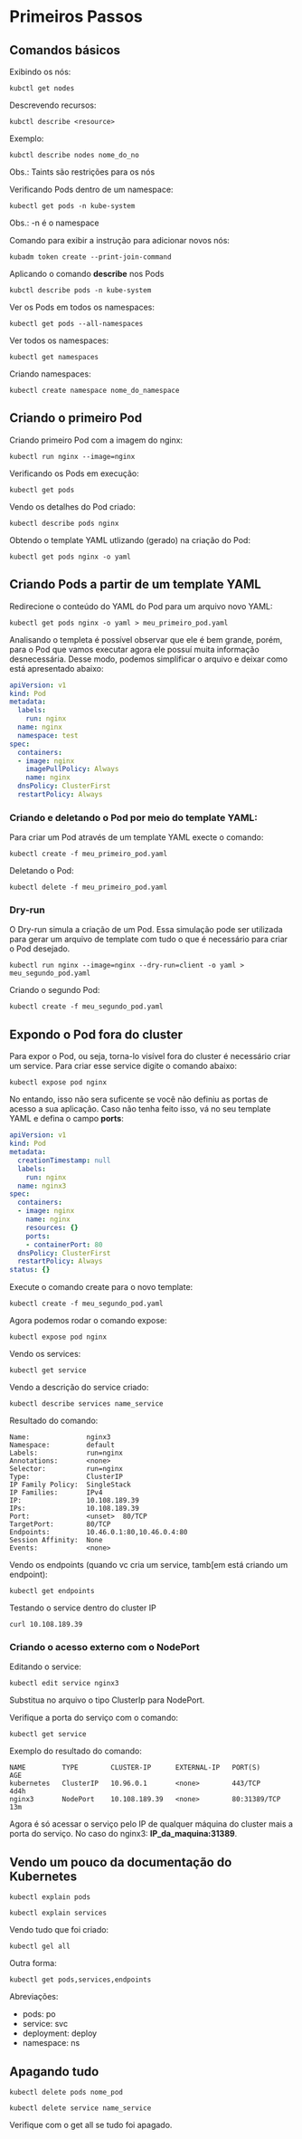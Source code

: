 # Primeiros Passos

## Comandos básicos

Exibindo os nós:
~~~shell
kubctl get nodes
~~~

Descrevendo recursos:
~~~shell
kubctl describe <resource>
~~~

Exemplo:

~~~shell
kubctl describe nodes nome_do_no
~~~

Obs.: Taints são restrições para os nós

Verificando Pods dentro de um namespace:
~~~shell
kubectl get pods -n kube-system
~~~

Obs.: -n é o namespace

Comando para exibir a instrução para adicionar novos nós:

~~~shell
kubadm token create --print-join-command
~~~

Aplicando o comando **describe** nos Pods

~~~shell
kubctl describe pods -n kube-system
~~~

Ver os Pods em todos os namespaces:

~~~shell
kubectl get pods --all-namespaces
~~~

Ver todos os namespaces:

~~~shell
kubectl get namespaces
~~~

Criando namespaces:

~~~shell
kubectl create namespace nome_do_namespace
~~~

## Criando o primeiro Pod

Criando primeiro Pod com a imagem do nginx:
~~~shell
kubectl run nginx --image=nginx
~~~

Verificando os Pods em execução:

~~~shell
kubectl get pods
~~~

Vendo os detalhes do Pod criado:

~~~shell
kubectl describe pods nginx
~~~

Obtendo o template YAML utlizando (gerado) na criação do Pod:

~~~shell
kubectl get pods nginx -o yaml
~~~

## Criando Pods a partir de um template YAML

Redirecione o conteúdo do YAML do Pod para um arquivo novo YAML:

~~~shell
kubectl get pods nginx -o yaml > meu_primeiro_pod.yaml
~~~

Analisando o templeta é possível observar que ele é bem grande, porém, para o Pod que vamos executar agora ele possuí muita informação desnecessária. Desse modo, podemos simplificar o arquivo e deixar como está apresentado abaixo:

~~~yaml
apiVersion: v1
kind: Pod
metadata:
  labels:
    run: nginx
  name: nginx
  namespace: test
spec:
  containers:
  - image: nginx
    imagePullPolicy: Always
    name: nginx
  dnsPolicy: ClusterFirst
  restartPolicy: Always
~~~

### Criando e deletando o Pod por meio do template YAML:

Para criar um Pod através de um template YAML execte o comando:

~~~shell
kubectl create -f meu_primeiro_pod.yaml
~~~

Deletando o Pod:

~~~shell
kubectl delete -f meu_primeiro_pod.yaml
~~~

### Dry-run

O Dry-run simula a criação de um Pod. Essa simulação pode ser utilizada para gerar um arquivo de template com tudo o que é necessário para criar o Pod desejado.

~~~shell
kubectl run nginx --image=nginx --dry-run=client -o yaml > meu_segundo_pod.yaml
~~~

Criando o segundo Pod:

~~~shell
kubectl create -f meu_segundo_pod.yaml
~~~

## Expondo o Pod fora do cluster

Para expor o Pod, ou seja, torna-lo visível fora do cluster é necessário criar um service. Para criar esse service digite o comando abaixo:

~~~shell
kubectl expose pod nginx
~~~

No entando, isso não sera suficente se você não definiu as portas de acesso a sua aplicação. Caso não tenha feito isso, vá no seu template YAML e defina o campo **ports**:

~~~yaml
apiVersion: v1
kind: Pod
metadata:
  creationTimestamp: null
  labels:
    run: nginx
  name: nginx3
spec:
  containers:
  - image: nginx
    name: nginx
    resources: {}
    ports:
    - containerPort: 80
  dnsPolicy: ClusterFirst
  restartPolicy: Always
status: {}
~~~

Execute o comando create para o novo template:

~~~shell
kubectl create -f meu_segundo_pod.yaml
~~~

Agora podemos rodar o comando expose:

~~~shell
kubectl expose pod nginx
~~~

Vendo os services:

~~~shell
kubectl get service
~~~

Vendo a descrição do service criado:

~~~shell
kubectl describe services name_service
~~~

Resultado do comando:

~~~shell
Name:              nginx3
Namespace:         default
Labels:            run=nginx
Annotations:       <none>
Selector:          run=nginx
Type:              ClusterIP
IP Family Policy:  SingleStack
IP Families:       IPv4
IP:                10.108.189.39
IPs:               10.108.189.39
Port:              <unset>  80/TCP
TargetPort:        80/TCP
Endpoints:         10.46.0.1:80,10.46.0.4:80
Session Affinity:  None
Events:            <none>
~~~

Vendo os endpoints (quando vc cria um service, tamb[em está criando um endpoint):

~~~shell
kubectl get endpoints
~~~


Testando o service dentro do cluster IP

~~~shell
curl 10.108.189.39
~~~

### Criando o acesso externo com o NodePort

Editando o service:

~~~shell
kubectl edit service nginx3
~~~

Substitua no arquivo o tipo ClusterIp para NodePort.

Verifique a porta do serviço com o comando:

~~~shell
kubectl get service
~~~

Exemplo do resultado do comando:

~~~
NAME         TYPE        CLUSTER-IP      EXTERNAL-IP   PORT(S)        AGE
kubernetes   ClusterIP   10.96.0.1       <none>        443/TCP        4d4h
nginx3       NodePort    10.108.189.39   <none>        80:31389/TCP   13m
~~~

Agora é só acessar o serviço pelo IP de qualquer máquina do cluster mais a porta do serviço. No caso do nginx3: **IP_da_maquina:31389**.

## Vendo um pouco da documentação do Kubernetes

~~~shell
kubectl explain pods
~~~


~~~shell
kubectl explain services
~~~

Vendo tudo que foi criado:

~~~shell
kubectl gel all
~~~

Outra forma:

~~~shell
kubectl get pods,services,endpoints
~~~

Abreviações:
- pods: po
- service: svc
- deployment: deploy
- namespace: ns

## Apagando tudo

~~~shell
kubectl delete pods nome_pod
~~~

~~~shell
kubectl delete service name_service
~~~

Verifique com o get all se tudo foi apagado.


